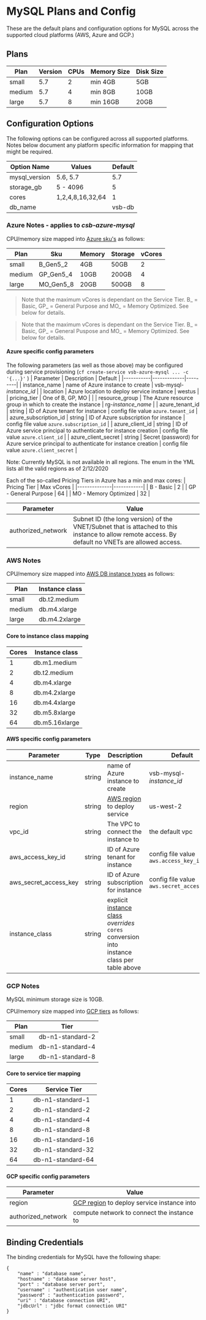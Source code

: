 # MySQL Plans and Config

These are the default plans and configuration options for MySQL across the supported cloud platforms (AWS, Azure and GCP.)

## Plans

| Plan | Version | CPUs | Memory Size | Disk Size |
|------|---------|------|-------------|-----------|
|small | 5.7     | 2    | min 4GB     | 5GB       |
|medium| 5.7     | 4    | min 8GB     | 10GB      |
|large | 5.7     | 8    | min 16GB    | 20GB      |

## Configuration Options

The following options can be configured across all supported platforms. Notes below document any platform specific information for mapping that might be required.

| Option Name | Values | Default |
|-------------|--------|---------|
| mysql_version | 5.6, 5.7| 5.7    |
| storage_gb  | 5 - 4096| 5      |
| cores       | 1,2,4,8,16,32,64 | 1      |
| db_name     | | vsb-db |
 
### Azure Notes - applies to *csb-azure-mysql*
CPU/memory size mapped into [Azure sku's](https://docs.microsoft.com/en-us/azure/mysql/concepts-pricing-tiers) as follows:

| Plan   | Sku       | Memory | Storage | vCores |
|--------|-----------|--------|---------|--------|
| small  | B_Gen5_2  | 4GB    | 50GB     | 2      |
| medium | GP_Gen5_4 | 10GB   | 200GB    | 4      |
| large  | MO_Gen5_8 | 20GB   | 500GB    | 8      |

> Note that the maximum vCores is dependant on the Service Tier. B_ = Basic, GP_ = General Purpose and MO_ = Memory Optimized. See below for details.

> Note that the maximum vCores is dependant on the Service Tier. B_ = Basic, GP_ = General Puspose and MO_ = Memory Optimized. See below for details.

#### Azure specific config parameters

The following parameters (as well as those above) may be configured during service provisioning (`cf create-service vsb-azure-mysql ... -c '{...}'`
)
| Parameter | Description | Default |
|-----------|-------------|---------|
| instance_name | name of Azure instance to create | vsb-mysql-*instance_id* |
| location  | Azure location to deploy service instance | westus |
| pricing_tier | One of B, GP, MO | |
| resource_group | The Azure resource group in which to create the instance | rg-*instance_name* |
| azure_tenant_id | string | ID of Azure tenant for instance | config file value `azure.tenant_id` |
| azure_subscription_id | string | ID of Azure subscription for instance | config file value `azure.subscription_id` |
| azure_client_id | string | ID of Azure service principal to authenticate for instance creation | config file value `azure.client_id` |
| azure_client_secret | string | Secret (password) for Azure service principal to authenticate for instance creation | config file value `azure.client_secret` |

Note: Currently MySQL is not available in all regions. The enum in the YML lists all the valid regions as of 2/12/2020

Each of the so-called Pricing Tiers in Azure has a min and max cores:
| Pricing Tier | Max vCores |
|--------------|------------|
| B - Basic | 2 |
| GP - General Purpose | 64 |
| MO - Memory Optimized | 32 |

| Parameter | Value |
|-----------|--------|
| authorized_network  | Subnet ID (the long version) of the VNET/Subnet that is attached to this instance to allow remote access. By default no VNETs are allowed access. |

### AWS Notes
CPU/memory size mapped into [AWS DB instance types](https://docs.aws.amazon.com/AmazonRDS/latest/UserGuide/Concepts.DBInstanceClass.html) as follows:

| Plan  | Instance class |
|-------|----------|
| small | db.t2.medium |
| medium | db.m4.xlarge |
| large | db.m4.2xlarge |

#### Core to instance class mapping

| Cores | Instance class |
|-------|---------------|
| 1     | db.m1.medium  |
| 2     | db.t2.medium  |
| 4     | db.m4.xlarge  |
| 8     | db.m4.2xlarge |
| 16    | db.m4.4xlarge |
| 32    | db.m5.8xlarge |
| 64    | db.m5.16xlarge|

#### AWS specific config parameters

| Parameter | Type | Description | Default |
|-----------|------|------|---------|
 instance_name | string | name of Azure instance to create | vsb-mysql-*instance_id* |
| region  | string | [AWS region](https://docs.aws.amazon.com/AWSEC2/latest/UserGuide/using-regions-availability-zones.html#concepts-available-regions) to deploy service  | us-west-2 |
| vpc_id | string | The VPC to connect the instance to | the default vpc |
| aws_access_key_id | string | ID of Azure tenant for instance | config file value `aws.access_key_id` |
| aws_secret_access_key | string | ID of Azure subscription for instance | config file value `aws.secret_access_key` |
| instance_class | string | explicit [instance class](https://docs.aws.amazon.com/AmazonRDS/latest/UserGuide/Concepts.DBInstanceClass.html) *overrides* `cores` conversion into instance class per table above | | 

### GCP Notes

MySQL minimum storage size is 10GB.

CPU/memory size mapped into [GCP tiers](https://cloud.google.com/sql/pricing#2nd-gen-pricing) as follows:

| Plan  | Tier     |
|-------|----------|
| small | db-n1-standard-2 |
| medium | db-n1-standard-4 |
| large | db-n1-standard-8 |

#### Core to service tier mapping

| Cores | Service Tier |
|-------|---------------|
| 1     | db-n1-standard-1  |
| 2     | db-n1-standard-2  |
| 4     | db-n1-standard-4  |
| 8     | db-n1-standard-8  |
| 16    | db-n1-standard-16  |
| 32    | db-n1-standard-32  |
| 64    | db-n1-standard-64  |

#### GCP specific config parameters

| Parameter | Value |
|-----------|--------|
| region  | [GCP region](https://cloud.google.com/compute/docs/regions-zones) to deploy service instance into |
| authorized_network | compute network to connect the instance to |

## Binding Credentials

The binding credentials for MySQL have the following shape:

```
{
    "name" : "database name",
    "hostname" : "database server host",
    "port" : "database server port",
    "username" : "authentication user name",
    "password" : "authentication password",
    "uri" : "database connection URI",
    "jdbcUrl" : "jdbc format connection URI"
}
```
